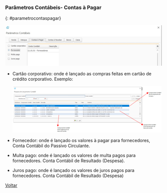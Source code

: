 ### Parâmetros Contábeis- Contas à Pagar

{: #parametrocontaspagar}



![](images/contabilidade_parametro_contabil_contas_pagar.jpg)

- Cartão corporativo: onde é lançado as compras feitas em cartão de crédito corporativo. Exemplo:

  ![](images/contabilidade_parametro_contabil_contas_pagar_cartao.jpg)

- Fornecedor: onde é lançado os valores à pagar para fornecedores, Conta Contábil do Passivo Circulante.

- Multa pago: onde é lançado os valores de multa pagos para fornecedores. Conta Contábil de Resultado (Despesa).

- Juros pago: onde é lançado os valores de juros pagos para fornecedores. Conta Contábil de Resultado (Despesa) 





[Voltar](contabilidade.md#parametroscontabeis)



